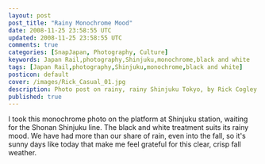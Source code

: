 ```yaml
---           
layout: post
post_title: "Rainy Monochrome Mood"
date: 2008-11-25 23:58:55 UTC
updated: 2008-11-25 23:58:55 UTC
comments: true
categories: [SnapJapan, Photography, Culture]
keywords: Japan Rail,photography,Shinjuku,monochrome,black and white
tags: [Japan Rail,photography,Shinjuku,monochrome,black and white]
posticon: default
cover: /images/Rick_Casual_01.jpg
description: Photo post on rainy, rainy Shinjuku Tokyo, by Rick Cogley.
published: true
---
```


[](http://www.flickr.com/photos/81796435@N00/3048191610 "View 'Rain, soon, again.' on Flickr.com")I took this monochrome photo on the platform at Shinjuku station, waiting for the Shonan Shinjuku line. The black and white treatment suits its rainy mood. We have had more than our share of rain, even into the fall, so it's sunny days like today that make me feel grateful for this clear, crisp fall weather. 







